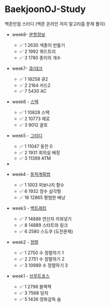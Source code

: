# BaekjoonOJ-Study
백준만점 스터디 (백준 온라인 저지 알고리즘 문제 풀이)  

+ week8- [분할정보](https://www.acmicpc.net/step/20)
  + ✅ 1   2630     색종이 만들기
  + ✅ 2   1992     쿼드트리
  + ✅ 3   1780     종이의 개수

+ week7- [큐/데크](https://www.acmicpc.net/step/12)
  + ✅ 1    18258  큐2
  + ✅ 2    2164  카드2
  + ✅ 7    5430 AC

+ week6 - [스택](https://www.acmicpc.net/step/11)
  + ✅ 1    10828     스택
  + ✅ 2    10773     제로
  + ✅ 3    9012     괄호

+ week5 - [그리디](https://www.acmicpc.net/step/33)
  + ✅ 1    11047     동전 0
  + ✅ 2    1931     회의실 배정
  + ✅ 3    11399     ATM
+ 
+ week4 - [동적계획법](https://www.acmicpc.net/step/16)
  + ✅ 1    1003     피보나치 함수
  + ✅ 6    1932     정수 삼각형
  + ✅ 16    12865     평범한 배낭

+ week3 - [백트래킹](https://www.acmicpc.net/step/34)
  + ✅ 7    14888     연산자 끼워넣기
  + ✅ 8    14889     스타트와 링크
  + ✅ 6    2580      스도쿠 (도전문제)

+ week2 - [정렬](https://www.acmicpc.net/step/9)
  + ✅ 1    2750    수 정렬하기 1
  + ✅ 2    2751    수 정렬하기 2
  + ✅ 3    10989    수 정렬하기 3

+ week1 - [브루트포스](https://www.acmicpc.net/step/22)
  + ✅ 1    2798    블랙잭
  + ✅ 3    7568    덩치
  + ✅ 5    1436    영화감독 숌
